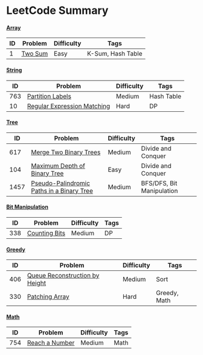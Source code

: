 # LeetCode Summary

#### [Array](https://github.com/bigw660/Leetcode_Summary/tree/main/Array)
| ID | Problem                                                         | Difficulty   | Tags              |
| ---- | ------------------------------------------------------------ | ------ | ----------------- |
| 1    | [Two   Sum    ](https://github.com/bigw660/Leetcode_Summary/blob/main/Array/1_Two_Sum.md)       | Easy   | K-Sum, Hash Table |


#### [String](https://github.com/bigw660/Leetcode_Summary/tree/main/String)
| ID | Problem                                                         | Difficulty   | Tags              |
| ---- | ------------------------------------------------------------ | ------ | ----------------- |
| 763    | [Partition Labels](https://github.com/bigw660/Leetcode_Summary/blob/main/String/763_Partition_Labels.md)       | Medium   | Hash Table |
| 10     | [Regular Expression Matching](https://github.com/bigw660/Leetcode_Summary/blob/main/String/10_Regular_Expression_Matching.md)     | Hard  | DP |

#### [Tree](https://github.com/bigw660/Leetcode_Summary/tree/main/Tree)
| ID | Problem                                                         | Difficulty   | Tags              |
| ---- | ------------------------------------------------------------ | ------ | ----------------- |
| 617    | [Merge Two Binary Trees](https://github.com/bigw660/Leetcode_Summary/blob/main/Tree/617_Merge_Two_Binary_Trees.md)       | Medium   | Divide and Conquer |
| 104    | [Maximum Depth of Binary Tree](https://github.com/bigw660/Leetcode_Summary/blob/main/Tree/104_Maximum_Depth_of_Binary_Tree.md)       | Easy   | Divide and Conquer |
|1457    | [Pseudo-Palindromic Paths in a Binary Tree](https://github.com/bigw660/Leetcode_Summary/blob/main/Tree/1457_Pseudo-Palindromic_Paths_in_a_Binary_Tree.md)  | Medium | BFS/DFS, Bit Manipulation |


#### [Bit Manipulation](https://github.com/bigw660/Leetcode_Summary/tree/main/Bit_Manipulation)
| ID | Problem                                                         | Difficulty   | Tags              |
| ---- | ------------------------------------------------------------ | ------ | ----------------- |
| 338    | [Counting Bits](https://github.com/bigw660/Leetcode_Summary/blob/main/Bit_Manipulation/338_Counting_Bits.md)       | Medium   | DP |

#### [Greedy](https://github.com/bigw660/Leetcode_Summary/tree/main/Greedy)
| ID | Problem                                                         | Difficulty   | Tags              |
| ---- | ------------------------------------------------------------ | ------ | ----------------- |
| 406    | [Queue Reconstruction by Height](https://github.com/bigw660/Leetcode_Summary/blob/main/Greedy/406_Queue_Reconstruction_by_Height.md)       | Medium   | Sort |
| 330    | [Patching Array](https://github.com/bigw660/Leetcode_Summary/blob/main/Greedy/330_Patching_Array.md)       | Hard   | Greedy, Math |

#### [Math](https://github.com/bigw660/Leetcode_Summary/tree/main/Math)
| ID | Problem                                                         | Difficulty   | Tags              |
| ---- | ------------------------------------------------------------ | ------ | ----------------- |
| 754    | [Reach a Number](https://github.com/bigw660/Leetcode_Summary/blob/main/Math/754_Reach_a_Number.md)       | Medium   | Math |
